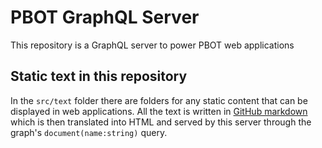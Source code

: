 # PBOT GraphQL Server
This repository is a GraphQL server to power PBOT web applications
## Static text in this repository
In the `src/text` folder there are folders for any static content that can be displayed in web applications.  All the text is written in [GitHub markdown](https://github.github.com/gfm/) which is then translated into HTML and served by this server through the graph's `document(name:string)` query.
